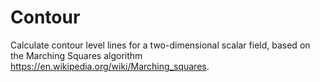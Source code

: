 # Contour

Calculate contour level lines for a two-dimensional scalar field,
based on the Marching Squares algorithm https://en.wikipedia.org/wiki/Marching_squares.
